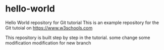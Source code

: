 # hello-world
Hello World repository for Git tutorial
This is an example repository for the Git tutoial on https://www.w3schools.com

This repository is built step by step in the tutorial.
some change
some modification
modification for new branch

